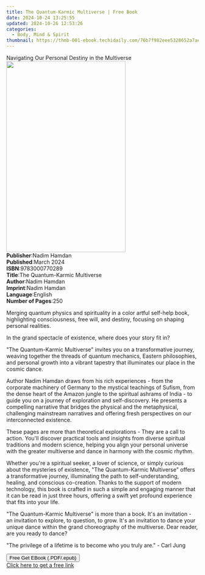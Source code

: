 ```yaml
---
title: The Quantum-Karmic Multiverse | Free Book
date: 2024-10-24 13:25:55
updated: 2024-10-26 12:53:26
categories:
  - Body, Mind & Spirit
thumbnail: https://thmb-001-ebook.techidaily.com/76b7f982eee5328652a7aef31274290d76afa5f8d4e5df6cb00f105e0d489112.jpg
---
```

<main id="book-container">
  <div class="flex flex-col">
    <div class="book-brief flex-1 py-6 px-4 sm:p-6 md:py-10 md:px-8">
      <!-- brief-->
      <div class="book-brief-main">
        Navigating Our Personal Destiny in the Multiverse
      </div>
    </div>
    <div
      class="book-meta-info flex-1 grid gap-4 col-start-1 col-end-3 row-start-1 sm:mb-6 sm:grid-cols-4 lg:gap-6 lg:col-start-2 lg:row-end-6 lg:row-span-6 lg:mb-0"
    >
      <div
        class="book-meta-info-left place-content-center mt-4 p-4 text-sm leading-6 col-start-2 col-span-2 dark:text-slate-400"
      >
        <img
          class="w-full h-500 object-cover rounded-lg sm:h-255 sm:col-span-2 lg:col-span-full"
          src="https://img-001-ebook.techidaily.com/cdc7767919134c1a2feab8ab00a62d99157ba05e4b23e5c5f8e8f5d6e9164e64.jpg"
          alt=""
          width="312"
          height="500"
        />
      </div>
      <div
        class="book-meta-info-right mt-2 col-start-1 row-start-2 col-span-3 self-center"
      >
        <!-- meta data  -->
        <div class="flex flex-col px-4 md:px-8">
          <div class="flex-1">
            <strong>Publisher</strong>:<span class="px-2">Nadim Hamdan</span>
          </div>
          <div class="flex-1">
            <strong>Published</strong>:<span class="px-2">March 2024</span>
          </div>
          <div class="flex-1">
            <strong>ISBN</strong>:<span class="px-2">9783000770289</span>
          </div>
          <div class="flex-1">
            <strong>Title</strong>:<span class="px-2"
              >The Quantum-Karmic Multiverse</span
            >
          </div>
          <div class="flex-1">
            <strong>Author</strong>:<span class="px-2">Nadim Hamdan</span>
          </div>
          <div class="flex-1">
            <strong>Imprint</strong>:<span class="px-2">Nadim Hamdan</span>
          </div>
          <div class="flex-1">
            <strong>Language</strong>:<span class="px-2">English</span>
          </div>
          <div class="flex-1">
            <strong>Number of Pages</strong>:<span class="px-2">250</span>
          </div>
        </div>
      </div>
    </div>
    <div class="book-description flex-1 py-6 px-4 sm:p-6 md:py-10 md:px-8">
      <div class="book-description-main">
        <div accordion-content="" id="description">
          <p>
            Merging quantum physics and spirituality in a color artful self-help
            book, highlighting consciousness, free will, and destiny, focusing
            on shaping personal realities.
          </p>
          <p>
            In the grand spectacle of existence, where does your story fit in?
          </p>
          <p>
            "The Quantum-Karmic Multiverse" invites you on a transformative
            journey, weaving together the threads of quantum mechanics, Eastern
            philosophies, and personal growth into a vibrant tapestry that
            illuminates our place in the cosmic dance.
          </p>
          <p>
            Author Nadim Hamdan draws from his rich experiences - from the
            corporate machinery of Germany to the mystical teachings of Sufism,
            from the dense heart of the Amazon jungle to the spiritual ashrams
            of India - to guide you on a journey of exploration and
            self-discovery. He presents a compelling narrative that bridges the
            physical and the metaphysical, challenging mainstream narratives and
            offering fresh perspectives on our interconnected existence.
          </p>
          <p>
            These pages are more than theoretical explorations - They are a call
            to action. You'll discover practical tools and insights from diverse
            spiritual traditions and modern science, helping you align your
            personal universe with the greater multiverse and dance in harmony
            with the cosmic rhythm.
          </p>
          <p>
            Whether you're a spiritual seeker, a lover of science, or simply
            curious about the mysteries of existence, "The Quantum-Karmic
            Multiverse" offers a transformative journey, illuminating the path
            to self-understanding, healing, and conscious co-creation. Thanks to
            the support of modern technology, this book is crafted in such a
            simple and engaging manner that it can be read in just three hours,
            offering a swift yet profound experience that fits into your life.
          </p>
          <p>
            "The Quantum-Karmic Multiverse" is more than a book. It's an
            invitation - an invitation to explore, to question, to grow. It's an
            invitation to dance your unique dance within the grand choreography
            of the multiverse. Dear reader, are you ready to dance?
          </p>
          <p>
            "The privilege of a lifetime is to become who you truly are." - Carl
            Jung
          </p>
        </div>
        <div class="accordion-fader"></div>
      </div>
    </div>
    <div class="book-excerpts flex-1 py-6 px-4 sm:p-6 md:py-10 md:px-8"></div>
    <div
      class="book-about-author flex-1 py-6 px-4 sm:p-6 md:py-10 md:px-8"
    ></div>
    <div class="book-free-get flex-1 py-6 px-4 sm:p-6 md:py-10 md:px-8">
      <button
        id="btn-free-get"
        class="bg-blue-500 hover:bg-blue-700 text-white font-bold py-2 px-4 rounded"
      >
        Free Get EBook (.PDF/.epub)
      </button>
      <div id="countdown-display" class="px-2 text-lg mt-2"></div>
      <a
        id="free-link"
        class="hidden bg-blue-500 hover:bg-blue-700 text-white font-bold py-2 px-4 rounded"
        href="https://www.ebooks.com/en-us/book/211254194/the-quantum-karmic-multiverse/nadim-hamdan/"
        target="_blank"
        >Click here to get a free link</a
      >
    </div>
    <script>
      let countdownTime = 0;
      let countdownInterval = null;
      document
        .getElementById('btn-free-get')
        .addEventListener('click', startCountdown);
      function startCountdown() {
        countdownTime = new Date().getTime() + 60000 * 3;
        countdownInterval = setInterval(updateCountdown, 1000);
        document.getElementById('btn-free-get').disabled = true;
        document
          .getElementById('btn-free-get')
          .classList.add('bg-gray-500', 'cursor-not-allowed');
      }
      function updateCountdown() {
        let currentTime = new Date().getTime();
        let timeLeft = countdownTime - currentTime;
        let secondsLeft = Math.floor(timeLeft / 1000);
        document.getElementById('countdown-display').innerHTML =
          `Remaining time: ${secondsLeft} seconds.`;
        if (secondsLeft <= 0) {
          clearInterval(countdownInterval);
          document.getElementById('btn-free-get').classList.add('hidden');
          document.getElementById('free-link').classList.remove('hidden');
          document.getElementById('countdown-display').innerHTML = '';
        }
      }
    </script>
  </div>
</main>
